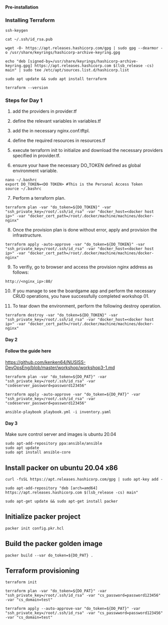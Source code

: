#### Pre-installation

### Installing Terraform

```
ssh-keygen

cat ~/.ssh/id_rsa.pub

wget -O- https://apt.releases.hashicorp.com/gpg | sudo gpg --dearmor -o /usr/share/keyrings/hashicorp-archive-keyring.gpg

echo "deb [signed-by=/usr/share/keyrings/hashicorp-archive-keyring.gpg] https://apt.releases.hashicorp.com $(lsb_release -cs) main" | sudo tee /etc/apt/sources.list.d/hashicorp.list

sudo apt update && sudo apt install terraform

terraform --version
```

### Steps for Day 1

1. add the providers in provider.tf

2. define the relevant variables in variables.tf

3. add the in necessary nginx.conf.tftpl.

4. define the required resources in resources.tf

5. execute terraform init to initialize and download the necessary providers specified in provider.tf.

6. ensure your have the necessary DO_TOKEN defined as global environment variable.
```
nano ~/.bashrc
export DO_TOKEN=<DO TOKEN> #This is the Personal Access Token
source ~/.bashrc
```

7. Perform a terraform plan.
```
terraform plan -var "do_token=${DO_TOKEN}" -var "ssh_private_key=/root/.ssh/id_rsa" -var "docker_host=<docker host ip>" -var "docker_cert_path=/root/.docker/machine/machines/docker-nginx"
```

8. Once the provision plan is done without error, apply and provision the infrastructure.
```
terraform apply -auto-approve -var "do_token=${DO_TOKEN}" -var "ssh_private_key=/root/.ssh/id_rsa" -var "docker_host=<docker host ip>" -var "docker_cert_path=/root/.docker/machine/machines/docker-nginx"
```

9. To verifiy, go to browser and access the provision nginx address as follows:
```
http://<nginx_ip>:80/
```

10. If you manage to see the boardgame app and perform the necessary CRUD operations, you have successfully completed workshop 01.

11. To tear down the environment, perform the following destroy operation.
```
terraform destroy -var "do_token=${DO_TOKEN}" -var "ssh_private_key=/root/.ssh/id_rsa" -var "docker_host=<docker host ip>" -var "docker_cert_path=/root/.docker/machine/machines/docker-nginx"
```

#### Day 2

#### Follow the guide here
https://github.com/kenken64/NUSISS-DevOpsEng/blob/master/workshop/workshop3-1.md

 ```
terraform plan -var "do_token=${DO_PAT}" -var "ssh_private_key=/root/.ssh/id_rsa" -var "codeserver_password=password123456"

terraform apply -auto-approve -var "do_token=${DO_PAT}" -var "ssh_private_key=/root/.ssh/id_rsa" -var "codeserver_password=password123456"

ansible-playbook playbook.yml -i inventory.yaml
```


#### Day 3

Make sure control server and images is ubuntu 20.04

```
sudo apt-add-repository ppa:ansible/ansible
sudo apt update
sudo apt install ansible-core
```

## Install packer on ubuntu 20.04 x86

```
curl -fsSL https://apt.releases.hashicorp.com/gpg | sudo apt-key add -
```

````
sudo apt-add-repository "deb [arch=amd64] https://apt.releases.hashicorp.com $(lsb_release -cs) main"
````

```
sudo apt-get update && sudo apt-get install packer
```

## Initialize packer project

```
packer init config.pkr.hcl
```

## Build the packer golden image
```
packer build --var do_token=${DO_PAT} .
```

## Terraform provisioning

```
terraform init
```

```
terraform plan -var "do_token=${DO_PAT}" -var "ssh_private_key=/root/.ssh/id_rsa" -var "cs_password=password123456" -var "cs_domain=test"
```

```
terraform apply --auto-approve-var "do_token=${DO_PAT}" -var "ssh_private_key=/root/.ssh/id_rsa" -var "cs_passwword=password123456" -var "cs_domain=test"
```

